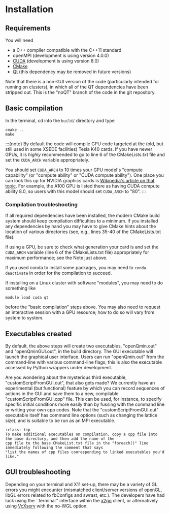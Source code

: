 # Installation

## Requirements

You will need 
* a C++ compiler compatible with the C++11 standard
* openMPI (development is using version 4.0.0)
* [CUDA](https://developer.nvidia.com/cuda-downloads) (development is using version 8.0)
* [CMake](https://cmake.org)
* [Qt](https://www.qt.io/) (this dependency may be removed in future versions)

Note that there is a non-GUI version of the code (particularly intended for running on clusters), in which all 
of the QT dependencies have been stripped out. This is the "noQT" branch of the code in the git repository.

## Basic compilation

In the terminal, cd into the `build/` directory and type
        
    cmake ..
    make
            
:::{note}
By default the code will compile GPU code targeted at the (old, but still used in some XSEDE facilities) Tesla K40 cards. If you have newer GPUs, it is *highly* recommended to go to line 6 of the CMakeLists.txt file and set the `CUDA_ARCH` variable appropriately. 

You should set `CUDA_ARCH` to 10 times your GPU model's "compute capability" (or "compute ability" or "CUDA compute ability"). One place you can look this up for NVIDIA graphics cards is [Wikipedia's article on that topic](https://en.wikipedia.org/wiki/List_of_Nvidia_graphics_processing_units). For example, the A100 GPU is listed there as having CUDA compute ability 8.0, so users with this model should set `CUDA_ARCH` to "80".
:::

### Compilation troubleshooting

If all required dependencies have been installed, the modern CMake build system should keep compilation difficulties to a minimum. If you installed any dependencies by hand you may have to give CMake hints about the location of various directories (see, e.g., lines 35-40 of the CMakeLists.txt file).

If using a GPU, be sure to check what generation your card is and set the `CUDA_ARCH` variable (line 6 of the CMakeLists.txt file) appropriately for maximum performance; see the Note just above.

If you used conda to install some packages, you may need to `conda deactivate` in order for the compilation to succeed.

If installing on a Linux cluster with software "modules", you may need to do something like

    module load cuda qt 
    
before the "basic compilation" steps above. You may also need to request an interactive session with a GPU resource; how to do so will vary from system to system.


## Executables created

By default, the above steps will create two executables, "openQmin.out" and "openQminGUI.out", in the build directory.
The GUI executable will launch the graphical user interface. Users can run "openQmin.out" from the command-line with various command-line flags; this is also the executable accessed by Python wrappers under development. 

Are you wondering about the mysterious third executable, "customScriptFromGUI.out", that also gets made? We currently have
an experimental (but functional) feature by which you can record sequences of actions in the GUI and save them to a new,
compilable "customScriptFromGUI.cpp" file. This can be used, for instance, to specify specific initial conditions more easily
than by fussing with the command line or writing your own cpp codes. Note that the "customScriptFromGUI.out" executable 
itself has command line options (such as changing the lattice size), and is suitable to be run as an MPI executable.

```{admonition} For the pros
:class: tip
To make additional executables on compilation, copy a cpp file into the base directory, and then add the name of the 
cpp file to the base CMakeList.txt file in the "foreach()" line immediately following the comment that says
"list the names of cpp files cooresponding to linked executables you'd like."
```

## GUI troubleshooting

Depending on your terminal and X11 set-up, there may be a variety of GL errors you might encounter
(mismatched client/server versions of openGL, libGL errors related to fbConfigs and swrast, etc.).
The developers have had luck using the ``terminal'' interface within the [x2go](https://wiki.x2go.org/doku.php)
client, or alternatively using [VcXserv](https://sourceforge.net/projects/vcxsrv/) with the no-WGL option.